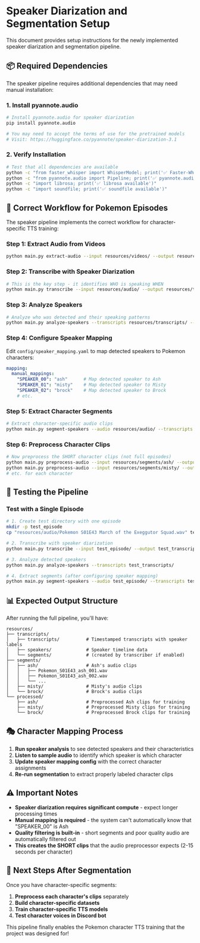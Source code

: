 # Speaker Diarization and Segmentation Setup

This document provides setup instructions for the newly implemented speaker diarization and segmentation pipeline.

## 📦 **Required Dependencies**

The speaker pipeline requires additional dependencies that may need manual installation:

### **1. Install pyannote.audio**
```bash
# Install pyannote.audio for speaker diarization
pip install pyannote.audio

# You may need to accept the terms of use for the pretrained models
# Visit: https://huggingface.co/pyannote/speaker-diarization-3.1
```

### **2. Verify Installation**
```bash
# Test that all dependencies are available
python -c "from faster_whisper import WhisperModel; print('✅ Faster-Whisper available')"
python -c "from pyannote.audio import Pipeline; print('✅ pyannote.audio available')"
python -c "import librosa; print('✅ librosa available')"
python -c "import soundfile; print('✅ soundfile available')"
```

## 🎯 **Correct Workflow for Pokemon Episodes**

The speaker pipeline implements the correct workflow for character-specific TTS training:

### **Step 1: Extract Audio from Videos**
```bash
python main.py extract-audio --input resources/videos/ --output resources/audio/
```

### **Step 2: Transcribe with Speaker Diarization** 
```bash
# This is the key step - it identifies WHO is speaking WHEN
python main.py transcribe --input resources/audio/ --output resources/transcripts/ --speaker-diarization
```

### **Step 3: Analyze Speakers**
```bash
# Analyze who was detected and their speaking patterns
python main.py analyze-speakers --transcripts resources/transcripts/ --output speaker_analysis.json
```

### **Step 4: Configure Speaker Mapping**
Edit `config/speaker_mapping.yaml` to map detected speakers to Pokemon characters:
```yaml
mapping:
  manual_mappings:
    "SPEAKER_00": "ash"      # Map detected speaker to Ash
    "SPEAKER_01": "misty"    # Map detected speaker to Misty
    "SPEAKER_02": "brock"    # Map detected speaker to Brock
    # etc.
```

### **Step 5: Extract Character Segments**
```bash
# Extract character-specific audio clips
python main.py segment-speakers --audio resources/audio/ --transcripts resources/transcripts/ --output resources/segments/
```

### **Step 6: Preprocess Character Clips**
```bash
# Now preprocess the SHORT character clips (not full episodes)
python main.py preprocess-audio --input resources/segments/ash/ --output resources/processed/ash/
python main.py preprocess-audio --input resources/segments/misty/ --output resources/processed/misty/
# etc. for each character
```

## 🧪 **Testing the Pipeline**

### **Test with a Single Episode**
```bash
# 1. Create test directory with one episode
mkdir -p test_episode
cp "resources/audio/Pokemon S01E43 March of the Exeggutor Squad.wav" test_episode/

# 2. Transcribe with speaker diarization
python main.py transcribe --input test_episode/ --output test_transcripts/ --speaker-diarization

# 3. Analyze detected speakers
python main.py analyze-speakers --transcripts test_transcripts/

# 4. Extract segments (after configuring speaker mapping)
python main.py segment-speakers --audio test_episode/ --transcripts test_transcripts/ --output test_segments/
```

## 📊 **Expected Output Structure**

After running the full pipeline, you'll have:

```
resources/
├── transcripts/
│   ├── transcripts/          # Timestamped transcripts with speaker labels
│   ├── speakers/             # Speaker timeline data  
│   └── segments/             # (created by transcriber if enabled)
├── segments/
│   ├── ash/                  # Ash's audio clips
│   │   ├── Pokemon_S01E43_ash_001.wav
│   │   ├── Pokemon_S01E43_ash_002.wav
│   │   └── ...
│   ├── misty/                # Misty's audio clips
│   └── brock/                # Brock's audio clips
└── processed/
    ├── ash/                  # Preprocessed Ash clips for training
    ├── misty/                # Preprocessed Misty clips for training
    └── brock/                # Preprocessed Brock clips for training
```

## 🎭 **Character Mapping Process**

1. **Run speaker analysis** to see detected speakers and their characteristics
2. **Listen to sample audio** to identify which speaker is which character
3. **Update speaker mapping config** with the correct character assignments
4. **Re-run segmentation** to extract properly labeled character clips

## ⚠️ **Important Notes**

- **Speaker diarization requires significant compute** - expect longer processing times
- **Manual mapping is required** - the system can't automatically know that "SPEAKER_00" is Ash
- **Quality filtering is built-in** - short segments and poor quality audio are automatically filtered out
- **This creates the SHORT clips** that the audio preprocessor expects (2-15 seconds per character)

## 🚀 **Next Steps After Segmentation**

Once you have character-specific segments:

1. **Preprocess each character's clips** separately
2. **Build character-specific datasets** 
3. **Train character-specific TTS models**
4. **Test character voices in Discord bot**

This pipeline finally enables the Pokemon character TTS training that the project was designed for! 